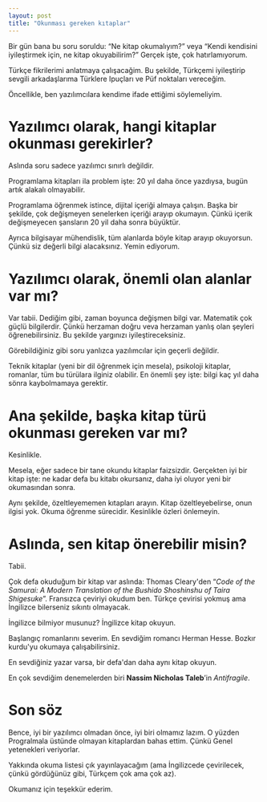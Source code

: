 ```yaml
---
layout: post
title: "Okunması gereken kıtaplar"
---
```



Bir gün bana bu soru soruldu: “Ne kitap okumalıyım?” veya “Kendi kendisini iyileştirmek için, ne kitap okuyabilirim?” Gerçek işte, çok hatırlamıyorum.

Türkçe fikrilerimi anlatmaya çalışacağim. Bu şekilde, Türkçemi iyileştirip sevgili arkadaşlarıma Türklere Ipuçları ve Püf noktaları vereceğim.

Öncellikle, ben yazılımcılara kendime ifade ettiğimi söylemeliyim.

# Yazılımcı olarak, hangi kitaplar okunması gerekirler?

Aslında soru sadece yazılımcı sınırlı değildir.

Programlama kitapları ila problem işte: 20 yıl daha önce yazdıysa, bugün artık alakalı olmayabilir.

Programlama öğrenmek istince, dijital içeriği almaya çalışın. Başka bir şekilde, çok değişmeyen senelerken içeriği arayıp okumayın. Çünkü içerik değişmeyecen şansların 20 yil daha sonra büyüktür.

Ayrıca bilgisayar mühendislik, tüm alanlarda böyle kitap arayıp okuyorsun. Çünkü siz değerli bilgi alacaksınız. Yemin ediyorum.

# Yazılımcı olarak, önemli olan alanlar var mı?

Var tabii. Dediğim gibi, zaman boyunca değişmen bilgi var. Matematik çok güçlü bilgilerdir. Çünkü herzaman doğru veva herzaman yanlış olan şeyleri öğrenebilirsiniz. Bu şekilde yargınızı iyileştireceksiniz.

Görebildiğiniz gibi soru yanlızca yazılımcılar için geçerli değildir.

Teknik kitaplar (yeni bir dil öğrenmek için mesela), psikoloji kitaplar, romanlar, tüm bu türülara ilginiz olabilir. En önemli şey işte: bilgi kaç yıl daha sönra kaybolmamaya gerektir.

# Ana şekilde, başka kitap türü okunması gereken var mı?

Kesinlikle.

Mesela, eğer sadece bir tane okundu kitaplar faizsizdir. Gerçekten iyi bir kitap işte: ne kadar defa bu kitabı okursanız, daha iyi oluyor yeni bir okumasından sonra.

Aynı şekilde, özeltleyememen kıtapları arayın. Kitap özeltleyebelirse, onun ilgisi yok. Okuma öğrenme sürecidir. Kesinlikle özleri önlemeyin.

# Aslında, sen kitap önerebilir misin?

Tabii.

Çok defa okuduğum bir kitap var aslında: Thomas Cleary'den “_Code of the Samurai: A Modern Translation of the Bushido Shoshinshu of Taira Shigesuke_”. Fransızca çeviriyi okudum ben. Türkçe çevirisi yokmuş ama İngilizce bilerseniz sıkıntı olmayacak.

İngilizce bilmiyor musunuz? İngilizce kitap okuyun.

Başlangıç romanlarını severim. En sevdiğim romancı Herman Hesse. Bozkır kurdu'yu okumaya çalışabilirsiniz.

En sevdiğiniz yazar varsa, bir defa'dan daha aynı kitap okuyun.

En çok sevdiğim denemelerden biri **Nassim Nicholas Taleb**’in _Antifragile_.

# Son söz

Bence, iyi bir yazılımcı olmadan önce, iyi biri olmamız lazım. O yüzden Progralmala üstünde olmayan kitaplardan bahas ettim. Çünkü Genel yetenekleri veriyorlar.

Yakkında okuma listesi çık yayınlayacağım (ama İngilizcede çevirilecek, çünkü gördüğünüz gibi, Türkçem çok ama çok az).

Okumanız için teşekkür ederim.
